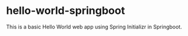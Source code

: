 # hello-world-springboot
This is a basic Hello World web app using Spring Initializr in Springboot. 
